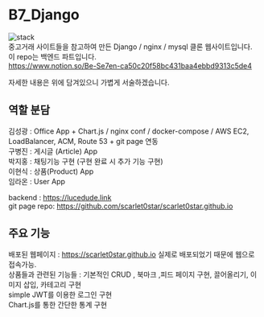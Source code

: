 # B7_Django
![stack](https://img1.daumcdn.net/thumb/R1280x0/?scode=mtistory2&fname=https%3A%2F%2Fblog.kakaocdn.net%2Fdn%2FQ5z3f%2FbtrJ8nx28A7%2F1aL7dMH5ZE2DFTeDYJfzTK%2Fimg.png)<br>
중고거래 사이트들을 참고하여 만든 Django / nginx / mysql 클론 웹사이트입니다.<br>
이 repo는 백엔드 파트입니다.<br>
https://www.notion.so/Be-Se7en-ca50c20f58bc431baa4ebbd9313c5de4

자세한 내용은 위에 담겨있으니 가볍게 서술하겠습니다.

## 역할 분담

김성광 : Office App + Chart.js / nginx conf / docker-compose / AWS EC2, LoadBalancer, ACM, Route 53 + git page 연동<br>
구병진 : 게시글 (Article) App<br>
박지홍 : 채팅기능 구현 (구현 완료 시 추가 기능 구현)<br>
이현식 : 상품(Product) App<br>
임라온 : User App<br>

backend : https://lucedude.link<br>
git page repo: https://github.com/scarlet0star/scarlet0star.github.io

## 주요 기능
배포된 웹페이지 : https://scarlet0star.github.io 실제로 배포되었기 때문에 웹으로 접속가능.<br>
상품들과 관련된 기능들 : 기본적인 CRUD , 북마크 ,피드 페이지 구현, 끌어올리기, 이미지 삽입, 카테고리 구현<br>
simple JWT를 이용한 로그인 구현<br>
Chart.js를 통한 간단한 통계 구현
